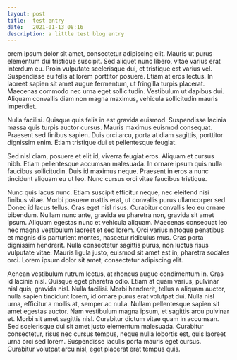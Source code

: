 ```yaml
---
layout: post
title:  test entry
date:   2021-01-13 08:16
description: a little test blog entry
---
```

orem ipsum dolor sit amet, consectetur adipiscing elit. Mauris ut purus elementum dui tristique suscipit. Sed aliquet nunc libero, vitae varius erat interdum eu. Proin vulputate scelerisque dui, et tristique est varius vel. Suspendisse eu felis at lorem porttitor posuere. Etiam at eros lectus. In laoreet sapien sit amet augue fermentum, ut fringilla turpis placerat. Maecenas commodo nec urna eget sollicitudin. Vestibulum ut dapibus dui. Aliquam convallis diam non magna maximus, vehicula sollicitudin mauris imperdiet.

Nulla facilisi. Quisque quis felis in est gravida euismod. Suspendisse lacinia massa quis turpis auctor cursus. Mauris maximus euismod consequat. Praesent sed finibus sapien. Duis orci arcu, porta at diam sagittis, porttitor dignissim enim. Etiam tristique dui et pellentesque feugiat.

Sed nisl diam, posuere et elit id, viverra feugiat eros. Aliquam et cursus nibh. Etiam pellentesque accumsan malesuada. In ornare ipsum quis nulla faucibus sollicitudin. Duis id maximus neque. Praesent in eros a nunc tincidunt aliquam eu ut leo. Nunc cursus orci vitae faucibus tristique.

Nunc quis lacus nunc. Etiam suscipit efficitur neque, nec eleifend nisi finibus vitae. Morbi posuere mattis erat, ut convallis purus ullamcorper sed. Donec id lacus tellus. Cras eget nisl risus. Curabitur convallis leo eu ornare bibendum. Nullam nunc ante, gravida eu pharetra non, gravida sit amet ipsum. Aliquam egestas nunc et vehicula aliquam. Maecenas consequat leo nec magna vestibulum laoreet et sed lorem. Orci varius natoque penatibus et magnis dis parturient montes, nascetur ridiculus mus. Cras porta dignissim hendrerit. Nulla consectetur sagittis purus, non luctus risus vulputate vitae. Mauris ligula justo, euismod sit amet est in, pharetra sodales orci. Lorem ipsum dolor sit amet, consectetur adipiscing elit.

Aenean vestibulum rutrum lectus, at rhoncus augue condimentum in. Cras id lacinia nisl. Quisque eget pharetra odio. Etiam at quam varius, pulvinar nisl quis, gravida nisl. Nulla facilisi. Morbi hendrerit, tellus a aliquam auctor, nulla sapien tincidunt lorem, id ornare purus erat volutpat dui. Nulla nisl urna, efficitur a mollis at, semper ac nulla. Nullam pellentesque sapien sit amet egestas auctor. Nam vestibulum magna ipsum, et sagittis arcu pulvinar et. Morbi sit amet sagittis nisl. Curabitur dictum vitae quam in accumsan. Sed scelerisque dui sit amet justo elementum malesuada. Curabitur consectetur, risus nec cursus tempus, neque nulla lobortis est, quis laoreet urna orci sed lorem. Suspendisse iaculis porta mauris eget cursus. Curabitur volutpat arcu nisl, eget placerat erat tempus quis. 
